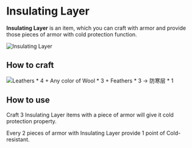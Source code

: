 # Insulating Layer

**Insulating Layer** is an item, which you can craft with armor and provide those pieces of armor with cold protection function.

![Insulating Layer](../.gitbook/assets/blocks-items/insulating_layer.png)

## How to craft

![Leathers * 4 + Any color of Wool * 3 + Feathers * 3 → 防寒层 * 1](../.gitbook/assets/recipes/insulating_layer_recipe.png)

## How to use
Craft 3 Insulating Layer items with a piece of armor will give it cold protection property.

Every 2 pieces of armor with Insulating Layer provide 1 point of Cold-resistant.
